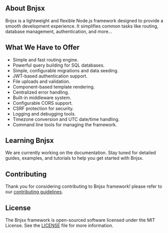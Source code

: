 ## About Bnjsx

Bnjsx is a lightweight and flexible Node.js framework designed to provide a smooth development experience. It simplifies common tasks like routing, database management, authentication, and more...

## What We Have to Offer

- Simple and fast routing engine.
- Powerful query building for SQL databases.
- Simple, configurable migrations and data seeding.
- JWT-based authentication support.
- File uploads and validation.
- Component-based template rendering.
- Centralized error handling.
- Built-in middleware system.
- Configurable CORS support.
- CSRF protection for security.
- Logging and debugging tools.
- Timezone conversion and UTC date/time handling.
- Command line tools for managing the framework.

## Learning Bnjsx

We are currently working on the documentation. Stay tuned for detailed guides, examples, and tutorials to help you get started with Bnjsx.

## Contributing

Thank you for considering contributing to Bnjsx framework! please refer to our [contributing guidelines](CONTRIBUTING.md).

## License

The Bnjsx framework is open-sourced software licensed under the MIT License. See the [LICENSE](LICENSE.md) file for more information.
